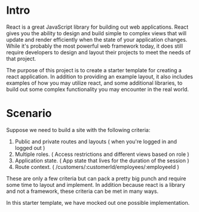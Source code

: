 # Intro

React is a great JavaScript library for building out web applications. React gives
you the ability to design and build simple to complex views that will update
and render efficiently when the state of your application changes. While it's
probably the most powerful web framework today, it does still require
developers to design and layout their projects to meet the needs of that
project.

The purpose of this project is to create a starter template for creating a
react application. In addition to providing an example layout, it also includes
examples of how you may utilize react, and some additional libraries, to
build out some complex functionality you may encounter in the real world.

# Scenario

Suppose we need to build a site with the following criteria:

1. Public and private routes and layouts ( when you're logged in and logged out )
2. Multiple roles. ( Access restrictions and different views based on role )
3. Application state. ( App state that lives for the duration of the session )
4. Route context. ( /customers/:customerId/employees/:employeeId )

These are only a few criteria but can pack a pretty big punch and require some
time to layout and implement. In addition because react is a library and not a
framework, these criteria can be met in many ways.

In this starter template, we have mocked out one possible implementation.
